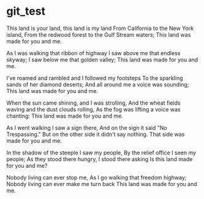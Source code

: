 # git_test

This land is your land, this land is my land
From California to the New York island,
From the redwood forest to the Gulf Stream waters;
This land was made for you and me.

As I was walking that ribbon of highway
I saw above me that endless skyway;
I saw below me that golden valley;
This land was made for you and me.

I've roamed and rambled and I followed my footsteps
To the sparkling sands of her diamond deserts;
And all around me a voice was sounding;
This land was made for you and me.

When the sun came shining, and I was strolling,
And the wheat fields waving and the dust clouds rolling,
As the fog was lifting a voice was chanting:
This land was made for you and me.

As I went walking I saw a sign there,
And on the sign it said "No Trespassing."
But on the other side it didn't say nothing.
That side was made for you and me.

In the shadow of the steeple I saw my people,
By the relief office I seen my people;
As they stood there hungry, I stood there asking
Is this land made for you and me?

Nobody living can ever stop me,
As I go walking that freedom highway;
Nobody living can ever make me turn back
This land was made for you and me.

